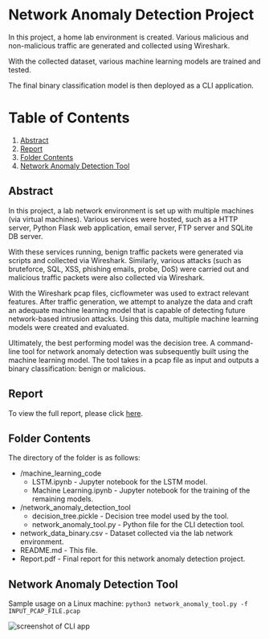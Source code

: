 # Network Anomaly Detection Project 

In this project, a home lab environment is created. Various malicious and non-malicious traffic are generated and collected using Wireshark. 

With the collected dataset, various machine learning models are trained and tested. 

The final binary classification model is then deployed as a CLI application. 

# Table of Contents
1. [Abstract](#abstract)
2. [Report](#Report)
3. [Folder Contents](#folder)
4. [Network Anomaly Detection Tool](#tool)

## Abstract <a name="abstract"></a>

In this project, a lab network environment is set up with multiple machines (via virtual machines). Various services were hosted, such as a HTTP server, Python Flask web application, email server, FTP server and SQLite DB server. 

With these services running, benign traffic packets were generated via scripts and
collected via Wireshark. Similarly, various attacks (such as bruteforce, SQL, XSS, phishing emails, probe, DoS) were carried out and malicious traffic packets were also collected via Wireshark.

With the Wireshark pcap files, cicflowmeter was used to extract relevant features. After traffic generation, we attempt to analyze the data and craft an adequate machine learning model that is capable of detecting future network-based intrusion attacks. Using this data, multiple machine learning models were created
and evaluated. 

Ultimately, the best performing model was the decision tree.
A command-line tool for network anomaly detection was subsequently built using the machine learning model. The tool takes in a pcap file as input and outputs a binary classification: benign or malicious.

## Report <a name="Report"></a>
To view the full report, please click [here](https://github.com/AhmadHatziq/cyber-security-modular-master-projects/blob/main/Network%20Anomaly%20Detection%20Project/Report.pdf). 

## Folder Contents <a name="folder"></a>
The directory of the folder is as follows:
* /machine_learning_code
	* LSTM.ipynb - Jupyter notebook for the LSTM model. 
	* Machine Learning.ipynb - Jupyter notebook for the training of the remaining models. 
* /network_anomaly_detection_tool
	* decision_tree.pickle - Decision tree model used by the tool. 
	* network_anomaly_tool.py - Python file for the CLI detection tool.
* network_data_binary.csv - Dataset collected via the lab network environment. 
* README.md - This file.
* Report.pdf - Final report for this network anomaly detection project. 

## Network Anomaly Detection Tool <a name="tool"></a>

Sample usage on a Linux machine: 
```python3 network_anomaly_tool.py -f INPUT_PCAP_FILE.pcap```


![screenshot of CLI app](https://raw.githubusercontent.com/AhmadHatziq/cyber-security-modular-master-projects/main/Network%20Anomaly%20Detection%20Project/images/image_1.png)

